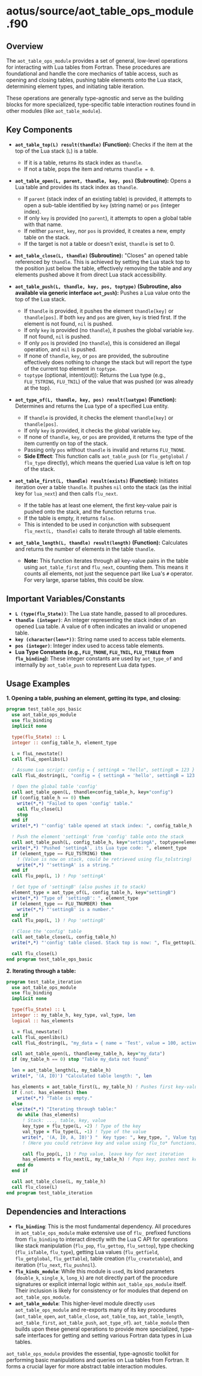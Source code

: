 # aotus/source/aot_table_ops_module.f90

## Overview

The `aot_table_ops_module` provides a set of general, low-level operations for interacting with Lua tables from Fortran. These procedures are foundational and handle the core mechanics of table access, such as opening and closing tables, pushing table elements onto the Lua stack, determining element types, and initiating table iteration.

These operations are generally type-agnostic and serve as the building blocks for more specialized, type-specific table interaction routines found in other modules (like `aot_table_module`).

## Key Components

- **`aot_table_top(L) result(thandle)` (Function):**
  Checks if the item at the top of the Lua stack (`L`) is a table.
    - If it is a table, returns its stack index as `thandle`.
    - If not a table, pops the item and returns `thandle = 0`.

- **`aot_table_open(L, parent, thandle, key, pos)` (Subroutine):**
  Opens a Lua table and provides its stack index as `thandle`.
    - If `parent` (stack index of an existing table) is provided, it attempts to open a sub-table identified by `key` (string name) or `pos` (integer index).
    - If only `key` is provided (no `parent`), it attempts to open a global table with that name.
    - If neither `parent`, `key`, nor `pos` is provided, it creates a new, empty table on the stack.
    - If the target is not a table or doesn't exist, `thandle` is set to 0.

- **`aot_table_close(L, thandle)` (Subroutine):**
  "Closes" an opened table referenced by `thandle`. This is achieved by setting the Lua stack top to the position just below the table, effectively removing the table and any elements pushed above it from direct Lua stack accessibility.

- **`aot_table_push(L, thandle, key, pos, toptype)` (Subroutine, also available via generic interface `aot_push`):**
  Pushes a Lua value onto the top of the Lua stack.
    - If `thandle` is provided, it pushes the element `thandle[key]` or `thandle[pos]`. If both `key` and `pos` are given, `key` is tried first. If the element is not found, `nil` is pushed.
    - If only `key` is provided (no `thandle`), it pushes the global variable `key`. If not found, `nil` is pushed.
    - If only `pos` is provided (no `thandle`), this is considered an illegal operation, and `nil` is pushed.
    - If none of `thandle`, `key`, or `pos` are provided, the subroutine effectively does nothing to change the stack but will report the type of the current top element in `toptype`.
    - `toptype` (optional, intent(out)): Returns the Lua type (e.g., `FLU_TSTRING`, `FLU_TNIL`) of the value that was pushed (or was already at the top).

- **`aot_type_of(L, thandle, key, pos) result(luatype)` (Function):**
  Determines and returns the Lua type of a specified Lua entity.
    - If `thandle` is provided, it checks the element `thandle[key]` or `thandle[pos]`.
    - If only `key` is provided, it checks the global variable `key`.
    - If none of `thandle`, `key`, or `pos` are provided, it returns the type of the item currently on top of the stack.
    - Passing only `pos` without `thandle` is invalid and returns `FLU_TNONE`.
    - **Side Effect**: This function calls `aot_table_push` (or `flu_getglobal` / `flu_type` directly), which means the queried Lua value is left on top of the stack.

- **`aot_table_first(L, thandle) result(exists)` (Function):**
  Initiates iteration over a table `thandle`. It pushes `nil` onto the stack (as the initial key for `lua_next`) and then calls `flu_next`.
    - If the table has at least one element, the first key-value pair is pushed onto the stack, and the function returns `true`.
    - If the table is empty, it returns `false`.
    - This is intended to be used in conjunction with subsequent `flu_next(L, thandle)` calls to iterate through all table elements.

- **`aot_table_length(L, thandle) result(length)` (Function):**
  Calculates and returns the number of elements in the table `thandle`.
    - **Note:** This function iterates through all key-value pairs in the table using `aot_table_first` and `flu_next`, counting them. This means it counts all elements, not just the sequence part like Lua's `#` operator. For very large, sparse tables, this could be slow.

## Important Variables/Constants

- **`L (type(flu_State))`**: The Lua state handle, passed to all procedures.
- **`thandle (integer)`**: An integer representing the stack index of an opened Lua table. A value of `0` often indicates an invalid or unopened table.
- **`key (character(len=*))`**: String name used to access table elements.
- **`pos (integer)`**: Integer index used to access table elements.
- **Lua Type Constants (e.g., `FLU_TNONE`, `FLU_TNIL`, `FLU_TTABLE` from `flu_binding`):** These integer constants are used by `aot_type_of` and internally by `aot_table_push` to represent Lua data types.

## Usage Examples

**1. Opening a table, pushing an element, getting its type, and closing:**

```fortran
program test_table_ops_basic
  use aot_table_ops_module
  use flu_binding
  implicit none

  type(flu_State) :: L
  integer :: config_table_h, element_type

  L = fluL_newstate()
  call fluL_openlibs(L)

  ! Assume Lua script: config = { settingA = "hello", settingB = 123 }
  call fluL_dostring(L, "config = { settingA = 'hello', settingB = 123 }")

  ! Open the global table 'config'
  call aot_table_open(L, thandle=config_table_h, key="config")
  if (config_table_h == 0) then
    write(*,*) "Failed to open 'config' table."
    call flu_close(L)
    stop
  end if
  write(*,*) "'config' table opened at stack index: ", config_table_h

  ! Push the element 'settingA' from 'config' table onto the stack
  call aot_table_push(L, config_table_h, key="settingA", toptype=element_type)
  write(*,*) "Pushed 'settingA', its Lua type code: ", element_type
  if (element_type == FLU_TSTRING) then
    ! (Value is now on stack, could be retrieved using flu_tolstring)
    write(*,*) "'settingA' is a string."
  end if
  call flu_pop(L, 1) ! Pop 'settingA'

  ! Get type of 'settingB' (also pushes it to stack)
  element_type = aot_type_of(L, config_table_h, key="settingB")
  write(*,*) "Type of 'settingB': ", element_type
  if (element_type == FLU_TNUMBER) then
    write(*,*) "'settingB' is a number."
  end if
  call flu_pop(L, 1) ! Pop 'settingB'

  ! Close the 'config' table
  call aot_table_close(L, config_table_h)
  write(*,*) "'config' table closed. Stack top is now: ", flu_gettop(L)

  call flu_close(L)
end program test_table_ops_basic
```

**2. Iterating through a table:**

```fortran
program test_table_iteration
  use aot_table_ops_module
  use flu_binding
  implicit none

  type(flu_State) :: L
  integer :: my_table_h, key_type, val_type, len
  logical :: has_elements

  L = fluL_newstate()
  call fluL_openlibs(L)
  call fluL_dostring(L, "my_data = { name = 'Test', value = 100, active = true }")

  call aot_table_open(L, thandle=my_table_h, key="my_data")
  if (my_table_h == 0) stop "Table my_data not found"

  len = aot_table_length(L, my_table_h)
  write(*, '(A, I0)') "Calculated table length: ", len

  has_elements = aot_table_first(L, my_table_h) ! Pushes first key-value pair
  if (.not. has_elements) then
    write(*,*) "Table is empty."
  else
    write(*,*) "Iterating through table:"
    do while (has_elements)
      ! Stack: ..., table, key, value
      key_type = flu_type(L, -2) ! Type of the key
      val_type = flu_type(L, -1) ! Type of the value
      write(*, '(A, I0, A, I0)') "  Key type: ", key_type, ", Value type: ", val_type
      ! (Here you could retrieve key and value using flu_to* functions)

      call flu_pop(L, 1) ! Pop value, leave key for next iteration
      has_elements = flu_next(L, my_table_h) ! Pops key, pushes next key-value or nil
    end do
  end if

  call aot_table_close(L, my_table_h)
  call flu_close(L)
end program test_table_iteration
```

## Dependencies and Interactions

- **`flu_binding`**: This is the most fundamental dependency. All procedures in `aot_table_ops_module` make extensive use of `flu_` prefixed functions from `flu_binding` to interact directly with the Lua C API for operations like stack manipulation (`flu_pop`, `flu_gettop`, `flu_settop`), type checking (`flu_isTable`, `flu_type`), getting Lua values (`flu_getfield`, `flu_getglobal`, `flu_getTable`), table creation (`flu_createtable`), and iteration (`flu_next`, `flu_pushnil`).
- **`flu_kinds_module`**: While this module is `use`d, its kind parameters (`double_k`, `single_k`, `long_k`) are not directly part of the procedure signatures or explicit internal logic within `aot_table_ops_module` itself. Their inclusion is likely for consistency or for modules that depend on `aot_table_ops_module`.
- **`aot_table_module`**: This higher-level module directly `use`s `aot_table_ops_module` and re-exports many of its key procedures (`aot_table_open`, `aot_table_close`, `aot_table_top`, `aot_table_length`, `aot_table_first`, `aot_table_push`, `aot_type_of`). `aot_table_module` then builds upon these general operations to provide more specialized, type-safe interfaces for getting and setting various Fortran data types in Lua tables.

`aot_table_ops_module` provides the essential, type-agnostic toolkit for performing basic manipulations and queries on Lua tables from Fortran. It forms a crucial layer for more abstract table interaction modules.
